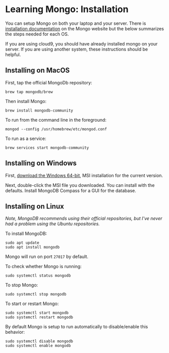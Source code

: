 # Learning Mongo: Installation

You can setup Mongo on both your laptop and your server. There is [installation documentation](https://docs.mongodb.com/manual/installation/) on the Mongo website but the below
summarizes the steps needed for each OS.

If you are using cloud9, you should have already installed mongo on your server. If you are using another system, these instructions should be helpful.

## Installing on MacOS

First, tap the official MongoDb repository:

```
brew tap mongodb/brew
```

Then install Mongo:

```
brew install mongodb-community
```

To run from the command line in the foreground:

```
mongod --config /usr/homebrew/etc/mongod.conf
```

To run as a service:

```
brew services start mongodb-community
```

## Installing on Windows

First, [download the Windows 64-bit](https://www.mongodb.com/download-center/community?jmp=docs), MSI installation for the current version.

Next, double-click the MSI file you downloaded. You can install with the defaults. Install MongoDB Compass
for a GUI for the database.

## Installing on Linux

_Note, MongoDB recommends using their official repositories, but I've never
had a problem using the Ubuntu repositories._

To install MongoDB:

```
sudo apt update
sudo apt install mongodb
```

Mongo will run on port `27017` by default.

To check whether Mongo is running:

```
sudo systemctl status mongodb
```

To stop Mongo:

```
sudo systemctl stop mongodb
```

To start or restart Mongo:

```
sudo systemctl start mongodb
sudo systemctl restart mongodb
```

By default Mongo is setup to run automatically to disable/enable this behavior:

```
sudo systemctl disable mongodb
sudo systemctl enable mongodb
```
